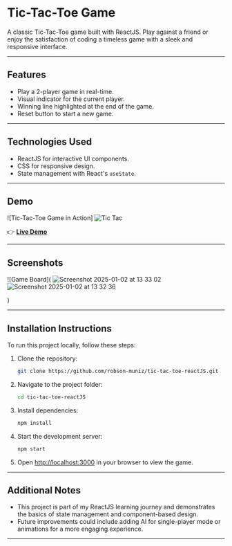 
# Tic-Tac-Toe Game

A classic Tic-Tac-Toe game built with ReactJS. Play against a friend or enjoy the satisfaction of coding a timeless game with a sleek and responsive interface.

---

## Features
- Play a 2-player game in real-time.
- Visual indicator for the current player.
- Winning line highlighted at the end of the game.
- Reset button to start a new game.

---

## Technologies Used
- ReactJS for interactive UI components.
- CSS for responsive design.
- State management with React's `useState`.

---

## Demo
![Tic-Tac-Toe Game in Action]
![Tic Tac](https://github.com/user-attachments/assets/5403e897-dddf-47cf-a94d-1235c84c9c66)

  
👉 [**Live Demo**](https://cheerful-empanada-bb1fe5.netlify.app)

---

## Screenshots
![Game Board](
![Screenshot 2025-01-02 at 13 33 02](https://github.com/user-attachments/assets/6b54593c-8f26-4f54-ba14-a1cdcbd1c630)
![Screenshot 2025-01-02 at 13 32 36](https://github.com/user-attachments/assets/62b51eb2-c789-47b2-a38f-a0fa91220eeb)

)

---

## Installation Instructions
To run this project locally, follow these steps:

1. Clone the repository:
   ```bash
   git clone https://github.com/robson-muniz/tic-tac-toe-reactJS.git
   ```

2. Navigate to the project folder:
   ```bash
   cd tic-tac-toe-reactJS
   ```

3. Install dependencies:
   ```bash
   npm install
   ```

4. Start the development server:
   ```bash
   npm start
   ```

5. Open [http://localhost:3000](http://localhost:3000) in your browser to view the game.

---

## Additional Notes
- This project is part of my ReactJS learning journey and demonstrates the basics of state management and component-based design.
- Future improvements could include adding AI for single-player mode or animations for a more engaging experience.

---
